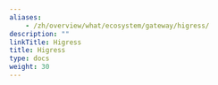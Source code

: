 ```yaml
---
aliases:
    - /zh/overview/what/ecosystem/gateway/higress/
description: ""
linkTitle: Higress
title: Higress
type: docs
weight: 30
---
```

